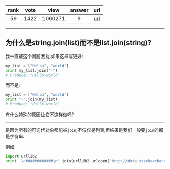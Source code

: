 
| rank | vote | view | answer | url |
|:-:|:-:|:-:|:-:|:-:|
|59|1422|1060271|9| [url](http://stackoverflow.com/questions/493819/python-join-why-is-it-string-joinlist-instead-of-list-joinstring) |
***

## 为什么是string.join(list)而不是list.join(string)?

我一直被这个问题困扰.如果这样写更好:

```python
my_list = ["Hello", "world"]
print my_list.join("-")
# Produce: "Hello-world"
```

而不是:

```python
my_list = ["Hello", "world"]
print "-".join(my_list)
# Produce: "Hello-world"
```

有什么特殊的原因让它不这样做吗?

***

是因为所有的可迭代对象都能被`join`,不仅仅是列表,但结果是我们一般要`join`的都是字符串.

例如:

```python
import urllib2
print '\n############\n'.join(urllib2.urlopen('http://data.stackexchange.com/users/7095'))
```